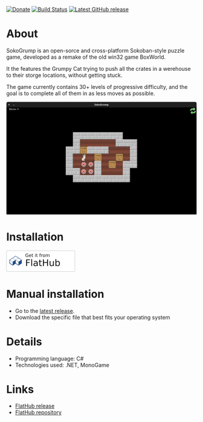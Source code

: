[![Donate](https://img.shields.io/badge/-%E2%99%A5%20Donate-%23ff69b4)](https://hmlendea.go.ro/fund.html) [![Build Status](https://github.com/hmlendea/sokogrump/actions/workflows/dotnet.yml/badge.svg)](https://github.com/hmlendea/sokogrump/actions/workflows/dotnet.yml) [![Latest GitHub release](https://img.shields.io/github/v/release/hmlendea/sokogrump)](https://github.com/hmlendea/sokogrump/releases/latest)

# About

SokoGrump is an open-sorce and cross-platform Sokoban-style puzzle game, developed as a remake of the old win32 game BoxWorld.

It the features the Grumpy Cat trying to push all the crates in a werehouse to their storge locations, without getting stuck.

The game currently contains 30+ levels of progressive difficulty, and the goal is to complete all of them in as less moves as possible.

[![Preview screenshot](https://raw.githubusercontent.com/hmlendea/sokogrump/master/preview.png)](https://raw.githubusercontent.com/hmlendea/sokogrump/master/preview.png)

# Installation

[![Get it from FlatHub](https://raw.githubusercontent.com/hmlendea/readme-assets/master/badges/stores/flathub.png)](https://flathub.org/apps/details/ro.go.hmlendea.SokoGrump)

# Manual installation

 - Go to the [latest release](https://github.com/hmlendea/geforcenow-electron/releases/latest).
 - Download the specific file that best fits your operating system

# Details

 - Programming language: C#
 - Technologies used: .NET, MonoGame

# Links
 - [FlatHub release](https://flathub.org/apps/details/ro.go.hmlendea.SokoGrump)
 - [FlatHub repository](https://github.com/flathub/ro.go.hmlendea.SokoGrump)
